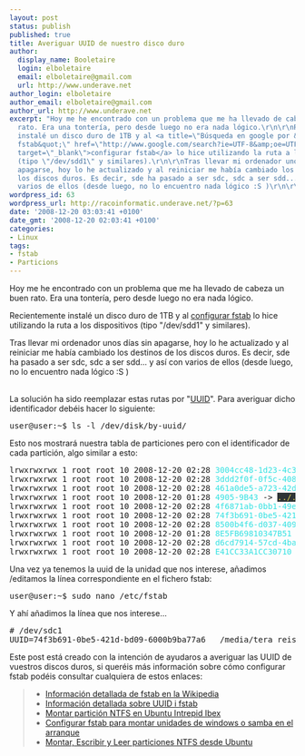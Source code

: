 ```yaml
---
layout: post
status: publish
published: true
title: Averiguar UUID de nuestro disco duro
author:
  display_name: Booletaire
  login: elboletaire
  email: elboletaire@gmail.com
  url: http://www.underave.net
author_login: elboletaire
author_email: elboletaire@gmail.com
author_url: http://www.underave.net
excerpt: "Hoy me he encontrado con un problema que me ha llevado de cabeza un buen
  rato. Era una tontería, pero desde luego no era nada lógico.\r\n\r\nRecientemente
  instalé un disco duro de 1TB y al <a title=\"Búsqueda en google por &quot;configurar
  fstab&quot;\" href=\"http://www.google.com/search?ie=UTF-8&amp;oe=UTF-8&amp;sourceid=navclient&amp;gfns=1&amp;q=configurar+fstab\"
  target=\"_blank\">configurar fstab</a> lo hice utilizando la ruta a los dispositivos
  (tipo \"/dev/sdd1\" y similares).\r\n\r\nTras llevar mi ordenador unos días sin
  apagarse, hoy lo he actualizado y al reiniciar me había cambiado los destinos de
  los discos duros. Es decir, sde ha pasado a ser sdc, sdc a ser sdd... y así con
  varios de ellos (desde luego, no lo encuentro nada lógico :S )\r\n\r\n"
wordpress_id: 63
wordpress_url: http://racoinformatic.underave.net/?p=63
date: '2008-12-20 03:03:41 +0100'
date_gmt: '2008-12-20 02:03:41 +0100'
categories:
- Linux
tags:
- fstab
- Particions
---
```

<p>Hoy me he encontrado con un problema que me ha llevado de cabeza un buen rato. Era una tontería, pero desde luego no era nada lógico.</p>
<p>Recientemente instalé un disco duro de 1TB y al <a title="Búsqueda en google por &quot;configurar fstab&quot;" href="http://www.google.com/search?ie=UTF-8&amp;oe=UTF-8&amp;sourceid=navclient&amp;gfns=1&amp;q=configurar+fstab" target="_blank">configurar fstab</a> lo hice utilizando la ruta a los dispositivos (tipo "/dev/sdd1" y similares).</p>
<p>Tras llevar mi ordenador unos días sin apagarse, hoy lo he actualizado y al reiniciar me había cambiado los destinos de los discos duros. Es decir, sde ha pasado a ser sdc, sdc a ser sdd... y así con varios de ellos (desde luego, no lo encuentro nada lógico :S )</p>
<p><a id="more"></a><a id="more-63"></a><br />
La solución ha sido reemplazar estas rutas por "<a title="UUID en Wikipedia" href="http://en.wikipedia.org/wiki/UUID" target="_blank">UUID</a>". Para averiguar dicho identificador debéis hacer lo siguiente:</p>
<pre class="code">user@user:~$ ls -l /dev/disk/by-uuid/</pre>
<p>Esto nos mostrará nuestra tabla de particiones pero con el identificador de cada partición, algo similar a esto:</p>
<pre class="code">lrwxrwxrwx 1 root root 10 2008-12-20 02:28 <span style="color: #34e2e2;">3004cc48-1d23-4c34-84ca-e1426c7c4645</span> -&gt; <span style="color: #e7d64d;background-color:#2E3436">../../sdb1</span>
lrwxrwxrwx 1 root root 10 2008-12-20 02:28 <span style="color: #34e2e2;">3ddd2f0f-0f5c-408d-a3ae-3768f1433aa9</span> -&gt; <span style="color: #e7d64d;background-color:#2E3436">../../sda3</span>
lrwxrwxrwx 1 root root 10 2008-12-20 02:28 <span style="color: #34e2e2;">461a0de5-a723-42d2-bc29-59c4718a6513</span> -&gt; <span style="color: #e7d64d;background-color:#2E3436">../../sde2</span>
lrwxrwxrwx 1 root root 10 2008-12-20 01:28 <span style="color: #34e2e2;">4905-9B43</span> -&gt; <span style="color: #e7d64d;background-color:#2E3436">../../sdj6</span>
lrwxrwxrwx 1 root root 10 2008-12-20 02:28 <span style="color: #34e2e2;">4f6871ab-0bb1-49e7-8f68-794f8a1b7adb</span> -&gt; <span style="color: #e7d64d;background-color:#2E3436">../../sdd1</span>
lrwxrwxrwx 1 root root 10 2008-12-20 02:28 <span style="color: #34e2e2;">74f3b691-0be5-421d-bd09-6000b9ba77a6</span> -&gt; <span style="color: #e7d64d;background-color:#2E3436">../../sdc1</span>
lrwxrwxrwx 1 root root 10 2008-12-20 02:28 <span style="color: #34e2e2;">8500b4f6-d037-4090-94ec-4637017e37dc</span> -&gt; <span style="color: #e7d64d;background-color:#2E3436">../../sda5</span>
lrwxrwxrwx 1 root root 10 2008-12-20 01:28 <span style="color: #34e2e2;">8E5FB69810347B51</span> -&gt; <span style="color: #e7d64d;background-color:#2E3436">../../sdj5</span>
lrwxrwxrwx 1 root root 10 2008-12-20 02:28 <span style="color: #34e2e2;">d6cd7914-57cd-4ba7-837d-e3777a22e127</span> -&gt; <span style="color: #e7d64d;background-color:#2E3436">../../sda6</span>
lrwxrwxrwx 1 root root 10 2008-12-20 02:28 <span style="color: #34e2e2;">E41CC33A1CC30710</span> -&gt; <span style="color: #e7d64d;background-color:#2E3436">../../sda1</span></pre>
<p>Una vez ya tenemos la uuid de la unidad que nos interese, añadimos /editamos la línea correspondiente en el fichero fstab:</p>
<pre class="code">user@user:~$ sudo nano /etc/fstab</pre>
<p>Y ahí añadimos la línea que nos interese...</p>
<pre class="code"># /dev/sdc1
UUID=74f3b691-0be5-421d-bd09-6000b9ba77a6	/media/tera	reiserfs relatime	0	21</pre>
<p>Este post está creado con la intención de ayudaros a averiguar las UUID de vuestros discos duros, si queréis más información sobre cómo configurar fstab podéis consultar cualquiera de estos enlaces:</p>
<blockquote>
<ul>
<li><a href="http://es.wikipedia.org/wiki/Fstab" target="_blank">Información detallada de fstab en la Wikipedia</a></li>
<li><a href="http://manual.sidux.com/es/part-uuid-es.htm" target="_blank">Información detallada sobre UUID i fstab</a></li>
<li><a href="http://comunnicate.wordpress.com/2008/11/04/montar-particion-ntfs/" target="_blank">Montar partición NTFS en Ubuntu Intrepid Ibex</a></li>
<li><a href="http://www.naguissa.com/blog.php?verpost&amp;comentario=601" target="_blank">Configurar fstab para montar unidades de windows o samba en el arranque</a></li>
<li><a href="http://www.cristalab.com/tips/26881/montar-escribir-y-leer-particiones-ntfs-desde-ubuntu.html" target="_blank">Montar, Escribir y Leer particiones NTFS desde Ubuntu</a></li>
</ul>
</blockquote>
